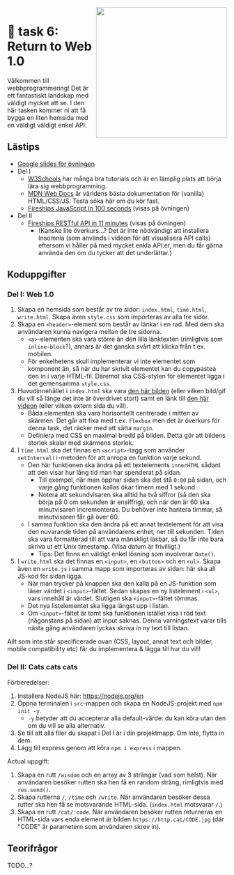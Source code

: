 <img src="https://media1.tenor.com/m/Dyh8HqynJTMAAAAC/neocities-button-neocities.gif" align="right" width="300" />

# 🍛 task 6: Return to Web 1.0

Välkommen till webbprogrammering! Det är ett fantastiskt landskap
med väldigt mycket att se. I den här tasken kommer ni att få bygga
en liten hemsida med en väldigt väldigt enkel API.

## Lästips

- [Google slides för övningen](https://docs.google.com/presentation/d/1dS0GeYya1fXAtcMGjeh4oprPL8zBRv2Rx_SCZGbmSuQ/edit?usp=sharing)
- Del I
    - [W3Schools](https://www.w3schools.com/) har många bra tutorials och är en lämplig plats att börja lära sig webbprogramming.
    - [MDN Web Docs](https://developer.mozilla.org/) är världens bästa dokumentation för (vanilla) HTML/CSS/JS. Testa söka här om du kör fast.
    - [Fireships JavaScript in 100 seconds](https://www.youtube.com/watch?v=DHjqpvDnNGE) (visas på övningen)
- Del II
    - [Fireships RESTful API in 11 minutes](https://www.youtube.com/watch?v=-MTSQjw5DrM) (visas på övningen)
        - (Kanske lite överkurs...? Det är inte nödvändigt att installera Insomnia (som används i videon för att visualisera API calls) eftersom vi håller på med mycket enkla API:er, men du får gärna använda den om du tycker att det underlättar.)

## Koduppgifter

### Del I: Web 1.0

1. Skapa en hemsida som består av tre sidor: `index.html`, `time.html`, `write.html`. Skapa även `style.css` som importeras av alla tre sidor.
2. Skapa en `<header>`-element som består av länkar i en rad. Med dem ska användaren kunna navigera mellan de tre sidorna.
    - `<a>`-elementen ska vara större än den lilla länktexten (rimligtvis som `inline-block`?), annars är det ganska svårt att klicka från t.ex. mobilen.
    - För enkelhetens skull implementerar vi inte elementet som komponent än, så när du har skrivit elementet kan du copypastea den in i varje HTML-fil. Däremot ska CSS-stylen för elementet ligga i det gemensamma `style.css`.
3. Huvudinnehållet i `index.html` ska vara <a href="https://http.cat/200.jpg" target="_blank">den här bilden</a> (eller vilken bild/gif du vill så länge det inte är överdrivet stort) samt en länk till <a href="https://www.youtube.com/watch?v=xvFZjo5PgG0" target="_blank">den här videon</a> (eller vilken extern sida du vill).
    - Båda elementen ska vara horisontellt centrerade i mitten av skärmen. Det går att fixa med t.ex. `flexbox` men det är överkurs för denna task, det räcker med att sätta `margin`.
    - Definiera med CSS en maximal bredd på bilden. Detta gör att bildens storlek skalar med skärmens storlek.
4. I `time.html` ska det finnas en `<script>`-tagg som använder `setInterval()`-metoden för att anropa en funktion varje sekund.
    - Den här funktionen ska ändra på ett textelements `innerHTML` sådant att den visar hur lång tid man har spenderat på sidan.
        - Till exempel, när man öppnar sidan ska det stå `0:00` på sidan, och varje gång funktionen kallas ökar timern med 1 sekund.
        - Notera att sekundvisaren ska alltid ha två siffror (så den ska börja på 0 om sekunden är ensiffrig), och när den är 60 ska minutvisaren incrementeras. Du behöver inte hantera timmar, så minutvisaren får gå över 60.
    - I samma funktion ska den ändra på ett annat textelement för att visa den nuvarande tiden på användarens enhet, ner till sekunden. Tiden ska vara formatterad till att vara mänskligt läsbar, så du får inte bara skriva ut ett Unix timestamp. (Visa datum är frivilligt.)
        - Tips: Det finns en väldigt enkel lösning som involverar `Date()`.
5. I `write.html` ska det finnas en `<input>`, en `<button>` och en `<ul>`. Skapa även en `write.js` i samma mapp som importeras av sidan: här ska all JS-kod för sidan ligga.
    - När man trycker på knappen ska den kalla på en JS-funktion som läser värdet i `<input>`-fältet. Sedan skapas en ny listelement i `<ul>`, vars innehåll är värdet. Slutligen ska `<input>`-fältet tömmas.
    - Det nya listelementet ska ligga längst upp i listan.
    - Om `<input>`-fältet är tomt ska funktionen istället visa i röd text (någonstans på sidan) att input saknas. Denna varningstext varar tills nästa gång användaren lyckas skriva in ny text till listan.

Allt som inte står specificerade ovan (CSS, layout, annat text och bilder, mobile compatibility etc) får du implementera & lägga till hur du vill!

### Del II: Cats cats cats

Förberedelser:

1. Installera NodeJS här: https://nodejs.org/en
2. Öppna terminalen i `src`-mappen och skapa en NodeJS-projekt med `npm init -y`.
    - `-y` betyder att du accepterar alla default-värde: du kan köra utan den om du vill se alla alternativ.
3. Se till att alla filer du skapat i Del I är i din projektmapp. Om inte, flytta in dem.
4. Lägg till express genom att köra `npm i express` i mappen.

Actual uppgift:

1. Skapa en rutt `/wisdom` och en array av 3 strängar (vad som helst). När användaren besöker rutten ska hen få en random sträng, rimligtvis med `res.send()`.
2. Skapa rutterna `/`, `/time` och `/write`. När användaren besöker dessa rutter ska hen få se motsvarande HTML-sida. (`index.html` motsvarar `/`.)
3. Skapa en rutt `/cat/:code`. När användaren besöker rutten returneras en HTML-sida vars enda element är bilden `https://http.cat/CODE.jpg` (där "CODE" är parametern som användaren skrev in).

## Teorifrågor
TODO...?